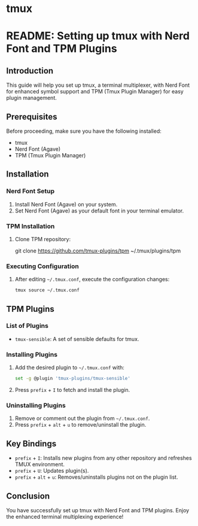 # tmux


# README: Setting up tmux with Nerd Font and TPM Plugins

## Introduction
This guide will help you set up tmux, a terminal multiplexer, with Nerd Font for enhanced symbol support and TPM (Tmux Plugin Manager) for easy plugin management.

## Prerequisites
Before proceeding, make sure you have the following installed:
- tmux
- Nerd Font (Agave)
- TPM (Tmux Plugin Manager)

## Installation

### Nerd Font Setup
1. Install Nerd Font (Agave) on your system.
2. Set Nerd Font (Agave) as your default font in your terminal emulator.

### TPM Installation
1. Clone TPM repository:
   
   git clone https://github.com/tmux-plugins/tpm ~/.tmux/plugins/tpm
   

### Executing Configuration
1. After editing `~/.tmux.conf`, execute the configuration changes:
   ```bash
   tmux source ~/.tmux.conf
   ```

## TPM Plugins

### List of Plugins
- `tmux-sensible`: A set of sensible defaults for tmux.
  
### Installing Plugins
1. Add the desired plugin to `~/.tmux.conf` with:
   ```bash
   set -g @plugin 'tmux-plugins/tmux-sensible'
   ```
   
2. Press `prefix` + `I` to fetch and install the plugin.

### Uninstalling Plugins
1. Remove or comment out the plugin from `~/.tmux.conf`.
2. Press `prefix` + `alt` + `u` to remove/uninstall the plugin.

## Key Bindings
- `prefix` + `I`: Installs new plugins from any other repository and refreshes TMUX environment.
- `prefix` + `U`: Updates plugin(s).
- `prefix` + `alt` + `u`: Removes/uninstalls plugins not on the plugin list.

## Conclusion
You have successfully set up tmux with Nerd Font and TPM plugins. Enjoy the enhanced terminal multiplexing experience!
```

